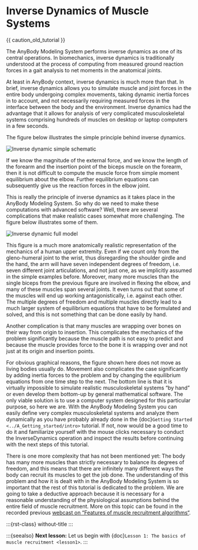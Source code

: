 # Inverse Dynamics of Muscle Systems

{{ caution_old_tutorial }}


The AnyBody Modeling System performs inverse dynamics as one of its
central operations. In biomechanics, inverse dynamics is traditionally
understood at the process of computing from measured ground reaction
forces in a gait analysis to net moments in the anatomical joints.

At least in AnyBody context, inverse dynamics is much more than that. In
brief, inverse dynamics allows you to simulate muscle and joint forces
in the entire body undergoing complex movements, taking dynamic inertia
forces in to account, and not necessarily requiring measured forces in
the interface between the body and the environment. Inverse dynamics had
the advantage that it allows for analysis of very complicated
musculoskeletal systems comprising hundreds of muscles on desktop or
laptop computers in a few seconds.

The figure below illustrates the simple principle behind inverse
dynamics.

![Inverse dynamic simple schematic](_static/Inverse_dynamics/image1.png)

If we know the magnitude of the external force, and we know the length
of the forearm and the insertion point of the biceps muscle on the
forearm, then it is not difficult to compute the muscle force from
simple moment equilibrium about the elbow. Further equilibrium equations
can subsequently give us the reaction forces in the elbow joint.

This is really the principle of inverse dynamics as it takes place in
the AnyBody Modeling System. So why do we need to make these
computations with advanced software? Well, there are several
complications that make realistic cases somewhat more challenging. The
figure below illustrates some of them.

![Inverse dynamic full model](_static/Inverse_dynamics/image2.png)

This figure is a much more anatomically realistic representation of the
mechanics of a human upper extremity. Even if we count only from the
gleno-humeral joint to the wrist, thus disregarding the shoulder girdle
and the hand, the arm will have seven independent degrees of freedom,
i.e. seven different joint articulations, and not just one, as we
implicitly assumed in the simple examples before. Moreover, many more
muscles than the single biceps from the previous figure are involved in
flexing the elbow, and many of these muscles span several joints. It
even turns out that some of the muscles will end up working
antagonistically, i.e. against each other. The multiple degrees of
freedom and multiple muscles directly lead to a much larger system of
equilibrium equations that have to be formulated and solved, and this is
not something that can be done easily by hand.

Another complication is that many muscles are wrapping over bones on
their way from origin to insertion. This complicates the mechanics of
the problem significantly because the muscle path is not easy to predict
and because the muscle provides force to the bone it is wrapping over
and not just at its origin and insertion points.

For obvious graphical reasons, the figure shown here does not move as
living bodies usually do. Movement also complicates the case
significantly by adding inertia forces to the problem and by changing
the equilibrium equations from one time step to the next. The bottom
line is that it is virtually impossible to simulate realistic
musculoskeletal systems “by hand” or even develop them bottom-up by
general mathematical software. The only viable solution is to use a
computer system designed for this particular purpose, so here we are.
With the AnyBody Modeling System you can easily define very complex
musculoskeletal systems and analyze them dynamically as you have
probably already done in the {doc}`Getting Started <../A_Getting_started/intro>` tutorial. If not, now would
be a good time to do it and familiarize yourself with the mouse clicks
necessary to conduct the InverseDynamics operation and inspect the
results before continuing with the next steps of this tutorial.

There is one more complexity that has not been mentioned yet: The body
has many more muscles than strictly necessary to balance its degrees of
freedom, and this means that there are infinitely many different ways
the body can recruit its muscles to get the job done. The understanding
of this problem and how it is dealt with in the AnyBody Modeling System
is so important that the rest of this tutorial is dedicated to the
problem. We are going to take a deductive approach because it is
necessary for a reasonable understanding of the physiological
assumptions behind the entire field of muscle recruitment. More on this
topic can be found in the recorded previous [webcast on “Features of
muscle recruitment algorithms“](https://www.anybodytech.com/features-of-muscle-recruitment-algorithms/).

:::{rst-class} without-title
:::

:::{seealso}
**Next lesson:** Let us begin with {doc}`Lesson 1: The basics of muscle recruitment <lesson1>`.
:::
